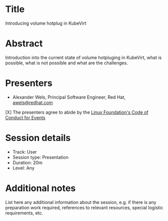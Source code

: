 # Title

Introducing volume hotplug in KubeVirt

# Abstract

Introduction into the current state of volume hotpluging in KubeVirt, what is possible, what is not possible and what are the challenges.

# Presenters

- Alexander Wels, Principal Software Engineer, Red Hat, awels@redhat.com

[X] The presenters agree to abide by the
    [Linux Foundation's Code of Conduct for Events](https://events.linuxfoundation.org/about/code-of-conduct/)

# Session details

- Track: User
- Session type: Presentation 
- Duration: 20m
- Level: Any

# Additional notes

List here any additional information about the session, e.g. if there is any
preparation work required, references to relevant resources, special logistic
requirements, etc.

